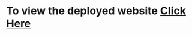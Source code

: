 # To view the deployed website [Click Here](https://uchihadsenju.github.io/Flypat-Internship-2/ "Click here to view the deployed site")

